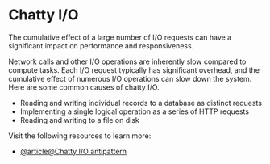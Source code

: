 # Chatty I/O

The cumulative effect of a large number of I/O requests can have a significant impact on performance and responsiveness.

Network calls and other I/O operations are inherently slow compared to compute tasks. Each I/O request typically has significant overhead, and the cumulative effect of numerous I/O operations can slow down the system. Here are some common causes of chatty I/O.

*   Reading and writing individual records to a database as distinct requests
*   Implementing a single logical operation as a series of HTTP requests
*   Reading and writing to a file on disk

Visit the following resources to learn more:

- [@article@Chatty I/O antipattern](https://learn.microsoft.com/en-us/azure/architecture/antipatterns/chatty-io/)